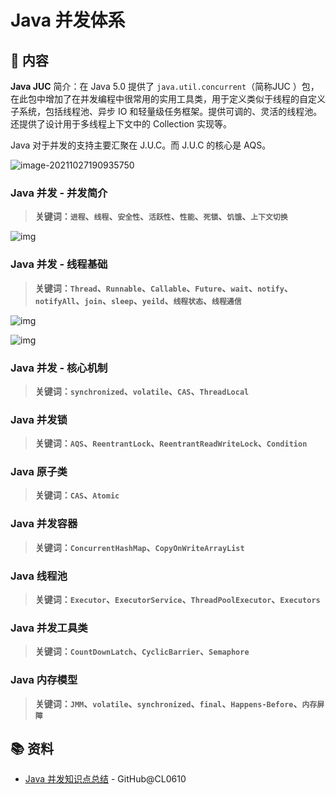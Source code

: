 # Java 并发体系

## 📖 内容

**Java JUC** 简介：在 Java 5.0 提供了 `java.util.concurrent`（简称JUC ）包，在此包中增加了在并发编程中很常用的实用工具类，用于定义类似于线程的自定义子系统，包括线程池、异步 IO 和轻量级任务框架。提供可调的、灵活的线程池。还提供了设计用于多线程上下文中的 Collection 实现等。

Java 对于并发的支持主要汇聚在 J.U.C。而 J.U.C 的核心是 AQS。

![image-20211027190935750](//jsd.cdn.zzko.cn/gh/tiancixiong/atips@img-230529/images/java/concurrent/java-juc-overview.png)

### Java 并发 - 并发简介

> **关键词：`进程`、`线程`、`安全性`、`活跃性`、`性能`、`死锁`、`饥饿`、`上下文切换`**

![img](//jsd.cdn.zzko.cn/gh/tiancixiong/atips@img-230529/images/java/concurrent/20200701113445.png)

### Java 并发 - 线程基础

> **关键词：`Thread`、`Runnable`、`Callable`、`Future`、`wait`、`notify`、`notifyAll`、`join`、`sleep`、`yeild`、`线程状态`、`线程通信`**

![img](//jsd.cdn.zzko.cn/gh/tiancixiong/atips@img-230529/images/java/concurrent/20200630221707.png)

![img](//jsd.cdn.zzko.cn/gh/tiancixiong/atips@img-230529/images/java/concurrent/java-thread_1.png)



### Java 并发 - 核心机制

> **关键词：`synchronized`、`volatile`、`CAS`、`ThreadLocal`**



### Java 并发锁

> **关键词：`AQS`、`ReentrantLock`、`ReentrantReadWriteLock`、`Condition`**



### Java 原子类

> **关键词：`CAS`、`Atomic`**



### Java 并发容器

> **关键词：`ConcurrentHashMap`、`CopyOnWriteArrayList`**



### Java 线程池

> **关键词：`Executor`、`ExecutorService`、`ThreadPoolExecutor`、`Executors`**



### Java 并发工具类

> **关键词：`CountDownLatch`、`CyclicBarrier`、`Semaphore`**



### Java 内存模型

> **关键词：`JMM`、`volatile`、`synchronized`、`final`、`Happens-Before`、`内存屏障`**



## 📚 资料

- [Java 并发知识点总结](https://github.com/CL0610/Java-concurrency) - GitHub@CL0610

